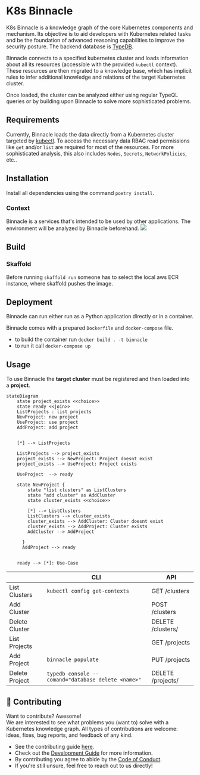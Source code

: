 # K8s Binnacle

K8s Binnacle is a knowledge graph of the core Kubernetes components and mechanism.
Its objective is to aid developers with Kubernetes related tasks and be the foundation of advanced reasoning capabilities
to improve the security posture.
The backend database is [TypeDB](https://vaticle.com/typedb).

Binnacle connects to a specified kubernetes cluster and loads information about all its resources (accessible with the provided `kubectl` context).
These resources are then migrated to a knowledge base, which has implicit rules to infer additional knowledge and relations of the target Kubernetes cluster.

Once loaded, the cluster can be analyzed either using regular TypeQL queries or by building upon Binnacle to solve more sophisticated problems.



## Requirements

Currently, Binnacle loads the data directly from a Kubernetes cluster targeted by [kubectl](https://kubernetes.io/docs/reference/kubectl/).
To access the necessary data RBAC read permissions like `get` and/or `list` are required for most of the resources.
For more sophisticated analysis, this also includes `Nodes`, `Secrets`, `NetworkPolicies`, etc..


## Installation

Install all dependencies using the command `poetry install`.

### Context

Binnacle is a services that's intended to be used by other applications. The environment will be analyzed by Binnacle beforehand.
![](docs/diagrams/system_landscape.png)

## Build

### Skaffold

Before running `skaffold run` someone has to select the local aws ECR instance, where skaffold pushes the image.

## Deployment

Binnacle can run either run as a Python application directly or in a container.

Binnacle comes with a prepared `Dockerfile` and `docker-compose` file.

- to build the container run `docker build . -t binnacle`
- to run it call `docker-compose up`

## Usage

To use Binnacle the **target cluster** must be registered and then loaded into a **project**.

```mermaid
stateDiagram
    state project_exists <<choice>>
    state ready <<join>>
    ListProjects : list projects
    NewProject: new project
    UseProject: use project
    AddProject: add project


    [*] --> ListProjects

    ListProjects --> project_exists
    project_exists --> NewProject: Project doesnt exist
    project_exists --> UseProject: Project exists

    UseProject  --> ready

    state NewProject {
        state "list clusters" as ListClusters
        state "add cluster" as AddCluster
        state cluster_exists <<choice>>

        [*] --> ListClusters
        ListClusters --> cluster_exists
        cluster_exists --> AddCluster: Cluster doesnt exist
        cluster_exists --> AddProject: Cluster exists
        AddCluster --> AddProject

      }
      AddProject --> ready


    ready --> [*]: Use-Case
```

|                | CLI                                                | API                     |
| -------------- | -------------------------------------------------- | ----------------------- |
| List Clusters  | `kubectl config get-contexts`                      | GET /clusters           |
| Add Cluster    |                                                    | POST /clusters          |
| Delete Cluster |                                                    | DELETE /clusters/<name> |
| List Projects  |                                                    | GET /projects           |
| Add Project    | `binnacle populate`                                | PUT /projects           |
| Delete Project | `typedb console --comand="database delete <name>"` | DELETE /projects/<name> |





## 🫶 Contributing

Want to contribute? Awesome!    
We are interested to see what problems you (want to) solve with a Kubernetes knowledge graph.
All types of contributions are welcome: ideas, fixes, bug reports, and feedback of any kind.

- See the contributing guide [here](./doc/CONTRIBUTING.md).
- Check out the [Development Guide](./doc/DEVELOPER-GUIDE.md) for more information.
- By contributing you agree to abide by the [Code of Conduct](./doc/CODE_OF_CONDUCT.md).
- If you're still unsure, feel free to reach out to us directly!

